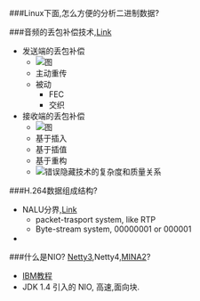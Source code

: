 ###Linux下面,怎么方便的分析二进制数据?

###音频的丢包补偿技术,[Link](http://www.52im.net/thread-251-1-1.html)
* 发送端的丢包补偿
  * ![图](http://www.52im.net/data/attachment/forum/201604/23/130455smzvttseeztmpvpv.jpg)
  * 主动重传
  * 被动
    * FEC
    * 交织
* 接收端的丢包补偿
  * ![图](http://www.52im.net/data/attachment/forum/201604/23/130924z5xx519xpbkcjkbo.jpg)
  * 基于插入
  * 基于插值
  * 基于重构
  * ![错误隐藏技术的复杂度和质量关系](http://www.52im.net/data/attachment/forum/201604/23/131129pifaar8aerajae41.jpg)

###H.264数据组成结构?
* NALU分界,[Link](http://yumichan.net/video-processing/video-compression/introduction-to-h264-nal-unit/)
  * packet-trasport system, like RTP
  * Byte-stream system, 00000001 or 000001
* 
###什么是NIO? [Netty3](http://netty.io/),Netty4,[MINA2](http://camel.apache.org/mina2.html)?
* [IBM教程](http://www.ibm.com/developerworks/cn/education/java/j-nio/index.html)
* JDK 1.4 引入的 NIO, 高速,面向块.
